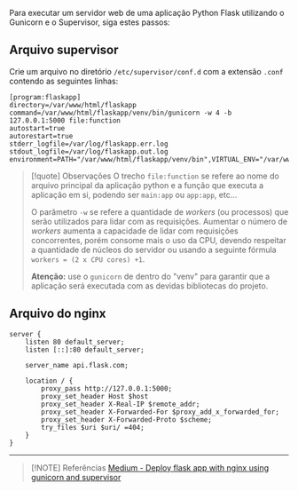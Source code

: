 Para executar um servidor web de uma aplicação Python Flask utilizando o Gunicorn e o Supervisor, siga estes passos:

## Arquivo supervisor
Crie um arquivo no diretório `/etc/supervisor/conf.d` com a extensão `.conf` contendo as seguintes linhas:
```
[program:flaskapp]
directory=/var/www/html/flaskapp command=/var/www/html/flaskapp/venv/bin/gunicorn -w 4 -b 127.0.0.1:5000 file:function
autostart=true
autorestart=true
stderr_logfile=/var/log/flaskapp.err.log
stdout_logfile=/var/log/flaskapp.out.log
environment=PATH="/var/www/html/flaskapp/venv/bin",VIRTUAL_ENV="/var/www/html/flaskapp/venv",PYTHONPATH="/var/www/html/flaskapp/file"
```

> [!quote] Observações
> O trecho `file:function` se refere ao nome do arquivo principal da aplicação python e a função que executa a aplicação em si, podendo ser `main:app` ou `app:app`, etc...
> 
> O parâmetro `-w` se refere a quantidade de *workers* (ou processos) que serão utilizados para lidar com as requisições. Aumentar o número de *workers* aumenta a capacidade de lidar com requisições concorrentes, porém consome mais o uso da CPU, devendo respeitar a quantidade de núcleos do servidor ou usando a seguinte fórmula `workers = (2 x CPU cores) +1`.
> 
> **Atenção:** use o `gunicorn` de dentro do "venv" para garantir que a aplicação será executada com as devidas bibliotecas do projeto.

## Arquivo do nginx
```
server {
	listen 80 default_server;
	listen [::]:80 default_server;

	server_name api.flask.com;

	location / {
		proxy_pass http://127.0.0.1:5000;
		proxy_set_header Host $host
		proxy_set_header X-Real-IP $remote_addr;
		proxy_set_header X-Forwarded-For $proxy_add_x_forwarded_for;
		proxy_set_header X-Forwarded-Proto $scheme;
		try_files $uri $uri/ =404;
	}
}
```

---

> [!NOTE] Referências
> [Medium - Deploy flask app with nginx using gunicorn and supervisor](https://medium.com/ymedialabs-innovation/deploy-flask-app-with-nginx-using-gunicorn-and-supervisor-d7a93aa07c18)
